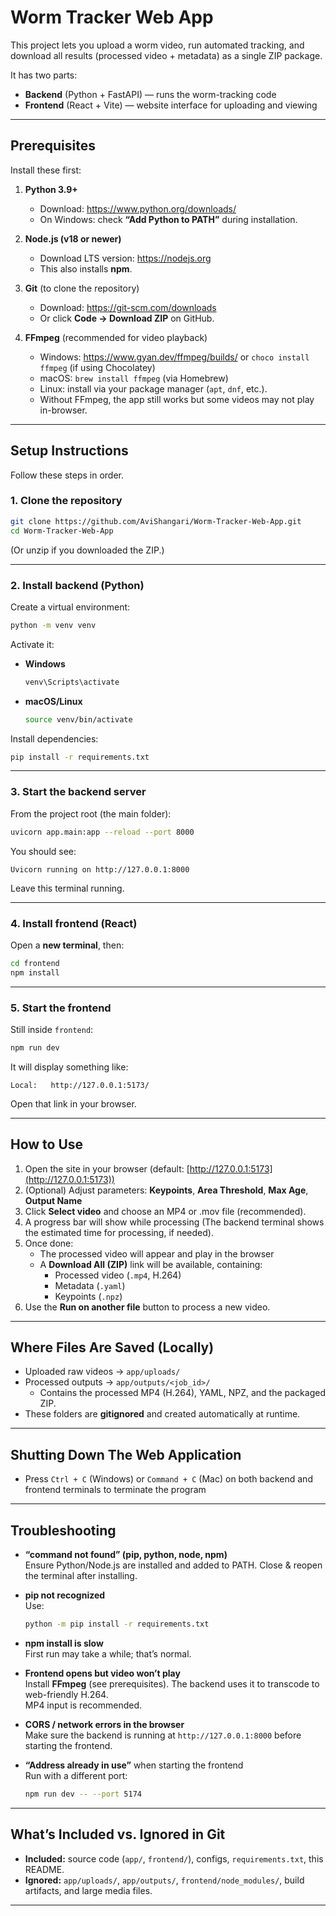 # Worm Tracker Web App

This project lets you upload a worm video, run automated tracking, and download all results (processed video + metadata) as a single ZIP package.

It has two parts:

- **Backend** (Python + FastAPI) — runs the worm-tracking code
- **Frontend** (React + Vite) — website interface for uploading and viewing

---

## Prerequisites

Install these first:

1. **Python 3.9+**

   - Download: <https://www.python.org/downloads/>
   - On Windows: check **“Add Python to PATH”** during installation.

2. **Node.js (v18 or newer)**

   - Download LTS version: <https://nodejs.org>
   - This also installs **npm**.

3. **Git** (to clone the repository)

   - Download: <https://git-scm.com/downloads>
   - Or click **Code → Download ZIP** on GitHub.

4. **FFmpeg** (recommended for video playback)
   - Windows: <https://www.gyan.dev/ffmpeg/builds/> or `choco install ffmpeg` (if using Chocolatey)
   - macOS: `brew install ffmpeg` (via Homebrew)
   - Linux: install via your package manager (`apt`, `dnf`, etc.).
   - Without FFmpeg, the app still works but some videos may not play in-browser.

---

## Setup Instructions

Follow these steps in order.

### 1. Clone the repository

```bash
git clone https://github.com/AviShangari/Worm-Tracker-Web-App.git
cd Worm-Tracker-Web-App
```

(Or unzip if you downloaded the ZIP.)

---

### 2. Install backend (Python)

Create a virtual environment:

```bash
python -m venv venv
```

Activate it:

- **Windows**
  ```bash
  venv\Scripts\activate
  ```
- **macOS/Linux**
  ```bash
  source venv/bin/activate
  ```

Install dependencies:

```bash
pip install -r requirements.txt
```

---

### 3. Start the backend server

From the project root (the main folder):

```bash
uvicorn app.main:app --reload --port 8000
```

You should see:

```
Uvicorn running on http://127.0.0.1:8000
```

Leave this terminal running.

---

### 4. Install frontend (React)

Open a **new terminal**, then:

```bash
cd frontend
npm install
```

---

### 5. Start the frontend

Still inside `frontend`:

```bash
npm run dev
```

It will display something like:

```
Local:   http://127.0.0.1:5173/
```

Open that link in your browser.

---

## How to Use

1. Open the site in your browser (default: [http://127.0.0.1:5173](http://127.0.0.1:5173))
2. (Optional) Adjust parameters: **Keypoints**, **Area Threshold**, **Max Age**, **Output Name**
3. Click **Select video** and choose an MP4 or .mov file (recommended).
4. A progress bar will show while processing (The backend terminal shows the estimated time for processing, if needed).
5. Once done:
   - The processed video will appear and play in the browser
   - A **Download All (ZIP)** link will be available, containing:
     - Processed video (`.mp4`, H.264)
     - Metadata (`.yaml`)
     - Keypoints (`.npz`)
6. Use the **Run on another file** button to process a new video.

---

## Where Files Are Saved (Locally)

- Uploaded raw videos → `app/uploads/`
- Processed outputs → `app/outputs/<job_id>/`
  - Contains the processed MP4 (H.264), YAML, NPZ, and the packaged ZIP.
- These folders are **gitignored** and created automatically at runtime.

---

## Shutting Down The Web Application

- Press `Ctrl + C` (Windows) or `Command + C` (Mac) on both backend and frontend terminals to terminate the program

---

## Troubleshooting

- **“command not found” (pip, python, node, npm)**  
  Ensure Python/Node.js are installed and added to PATH. Close & reopen the terminal after installing.

- **pip not recognized**  
  Use:

  ```bash
  python -m pip install -r requirements.txt
  ```

- **npm install is slow**  
  First run may take a while; that’s normal.

- **Frontend opens but video won’t play**  
  Install **FFmpeg** (see prerequisites). The backend uses it to transcode to web-friendly H.264.  
  MP4 input is recommended.

- **CORS / network errors in the browser**  
  Make sure the backend is running at `http://127.0.0.1:8000` before starting the frontend.

- **“Address already in use”** when starting the frontend  
  Run with a different port:
  ```bash
  npm run dev -- --port 5174
  ```

---

## What’s Included vs. Ignored in Git

- **Included:** source code (`app/`, `frontend/`), configs, `requirements.txt`, this README.
- **Ignored:** `app/uploads/`, `app/outputs/`, `frontend/node_modules/`, build artifacts, and large media files.

---
